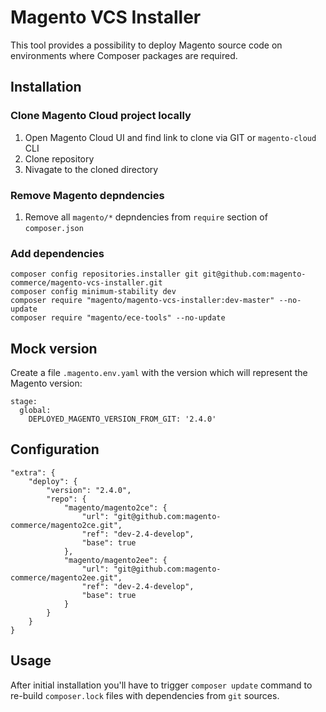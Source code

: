 # Magento VCS Installer

This tool provides a possibility to deploy Magento source code on environments where Composer packages are required.

## Installation

### Clone Magento Cloud project locally

1. Open Magento Cloud UI and find link to clone via GIT or `magento-cloud` CLI
1. Clone repository
1. Nivagate to the cloned directory

### Remove Magento depndencies

1. Remove all `magento/*` depndencies from `require` section of `composer.json`

### Add dependencies

```
composer config repositories.installer git git@github.com:magento-commerce/magento-vcs-installer.git
composer config minimum-stability dev
composer require "magento/magento-vcs-installer:dev-master" --no-update
composer require "magento/ece-tools" --no-update
```

## Mock version

Create a file `.magento.env.yaml` with the version which will represent the Magento version:

```
stage:
  global:
    DEPLOYED_MAGENTO_VERSION_FROM_GIT: '2.4.0'
```

## Configuration

```
"extra": {
    "deploy": {
        "version": "2.4.0",
        "repo": {
            "magento/magento2ce": {
                "url": "git@github.com:magento-commerce/magento2ce.git",
                "ref": "dev-2.4-develop",
                "base": true
            },
            "magento/magento2ee": {
                "url": "git@github.com:magento-commerce/magento2ee.git",
                "ref": "dev-2.4-develop",
                "base": true
            }
        }
    }
}
```

## Usage

After initial installation you'll have to trigger `composer update` command to re-build `composer.lock` files with dependencies from `git` sources.
